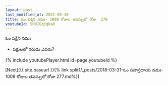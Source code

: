 ```yaml
---
layout: post
last_modified_at: 2021-03-30
title: ఓం పక్షిని నమః- 1008 రోజుల తపస్సులో రోజు  278
youtubeId: 5N0IGqjqka0
---
```

 
 
 ఓం పక్షిని నమః  
 
 -  పక్షులలో గరుడు ఎవరు? 
 
  
 
  
 
 
 
 
 
 


{% include youtubePlayer.html id=page.youtubeId %}
 
[Next]({{ site.baseurl }}{% link  split1/_posts/2018-03-31-ఓం సహస్రదాయ నమః- 1008 రోజుల తపస్సులో రోజు  277.md%})
 
